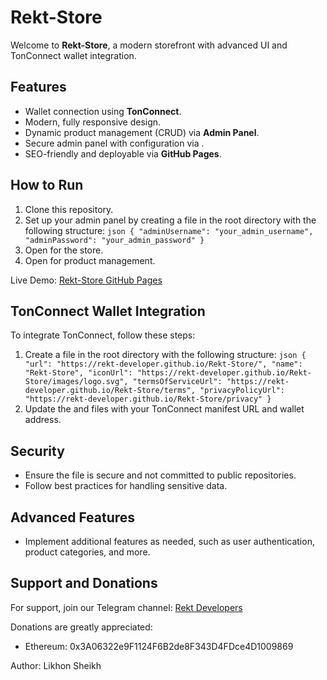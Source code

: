 
# Rekt-Store

Welcome to **Rekt-Store**, a modern storefront with advanced UI and TonConnect wallet integration.

## Features
- Wallet connection using **TonConnect**.
- Modern, fully responsive design.
- Dynamic product management (CRUD) via **Admin Panel**.
- Secure admin panel with configuration via .
- SEO-friendly and deployable via **GitHub Pages**.

## How to Run
1. Clone this repository.
2. Set up your admin panel by creating a  file in the root directory with the following structure:
`json
{
  "adminUsername": "your_admin_username",
  "adminPassword": "your_admin_password"
}
`
3. Open  for the store.
4. Open  for product management.

Live Demo: [Rekt-Store GitHub Pages](https://rekt-developer.github.io/Rekt-Store/)

## TonConnect Wallet Integration
To integrate TonConnect, follow these steps:
1. Create a  file in the root directory with the following structure:
`json
{
  "url": "https://rekt-developer.github.io/Rekt-Store/",
  "name": "Rekt-Store",
  "iconUrl": "https://rekt-developer.github.io/Rekt-Store/images/logo.svg",
  "termsOfServiceUrl": "https://rekt-developer.github.io/Rekt-Store/terms",
  "privacyPolicyUrl": "https://rekt-developer.github.io/Rekt-Store/privacy"
}
`
2. Update the  and  files with your TonConnect manifest URL and wallet address.

## Security
- Ensure the  file is secure and not committed to public repositories.
- Follow best practices for handling sensitive data.

## Advanced Features
- Implement additional features as needed, such as user authentication, product categories, and more.

## Support and Donations
For support, join our Telegram channel: [Rekt Developers](https://t.me/RektDevelopers)

Donations are greatly appreciated:
- Ethereum: 0x3A06322e9F1124F6B2de8F343D4FDce4D1009869

Author: Likhon Sheikh

